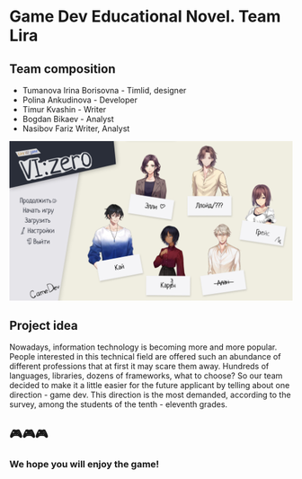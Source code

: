 # Game Dev Educational Novel. Team Lira


## Team composition

- Tumanova Irina Borisovna - Timlid, designer
- Polina Ankudinova - Developer
- Timur Kvashin - Writer
- Bogdan Bikaev - Analyst
- Nasibov Fariz Writer, Analyst



![Иллюстрация к проекту](https://github.com/lloppy/novel/blob/main/main.png)



## Project idea

Nowadays, information technology is becoming more and more popular. People interested in this technical field are offered such an abundance of different professions that at first it may scare them away. Hundreds of languages, libraries, dozens of frameworks, what to choose? So our team decided to make it a little easier for the future applicant by telling about one direction - game dev. This direction is the most demanded, according to the survey, among the students of the tenth - eleventh grades.



## 🎮🎮🎮
### We hope you will enjoy the game!
